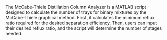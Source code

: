 The McCabe-Thiele Distillation Column Analyzer is a MATLAB script designed to calculate the number of trays for binary mixtures by the McCabe-Thiele graphical method. First, it calculates the minimum reflux ratio required for the desired separation efficiency. Then, users can input their desired reflux ratio, and the script will determine the number of stages needed.
